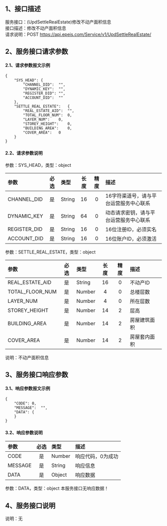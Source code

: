 ## 1、接口描述  
服务接口：(UpdSettleRealEstate)修改不动产面积信息  
接口描述：修改不动产面积信息  
请求说明：POST https://api.epeis.com/Service/v1/UpdSettleRealEstate/  
  
## 2、服务接口请求参数  
#### 2.1、请求参数报文示例  
~~~  
{
	"SYS_HEAD":	{
		"CHANNEL_DID":	"",
		"DYNAMIC_KEY":	"",
		"REGISTER_DID":	"",
		"ACCOUNT_DID":	""
	},
	"SETTLE_REAL_ESTATE":	{
		"REAL_ESTATE_AID":	"",
		"TOTAL_FLOOR_NUM":	0,
		"LAYER_NUM":	0,
		"STOREY_HEIGHT":	0,
		"BUILDING_AREA":	0,
		"COVER_AREA":	0
	}
}  
~~~  
#### 2.2、请求参数说明  
参数：SYS_HEAD，类型：object  
  
| 参数 | 必选 | 类型 | 长度 | 精度 | 描述 |  
| :----------------- | :----: | :-------- | :----: | :----: | :---------------- |  
| CHANNEL_DID | 是 | String | 16 | 0 | 16字符渠道号，请与平台运营服务中心联系 |  
| DYNAMIC_KEY | 是 | String | 64 | 0 | 动态请求密钥，请与平台运营服务中心联系 |  
| REGISTER_DID      |  是  | String   | 16 | 0 | 16位注册ID，必须实名 |  
| ACCOUNT_DID       |  是  | String   | 16 | 0 | 16位账户ID，必须激活 |  
  
参数：SETTLE_REAL_ESTATE，类型：object  
  
| 参数              | 必选 | 类型     | 长度 | 精度 | 描述             |  
| :----------------- | :----: | :-------- | :----: | :----: | :---------------- |  
| REAL_ESTATE_AID |  是  | String   | 16 | 0 | 不动产ID |  
| TOTAL_FLOOR_NUM |  是  | Number   | 4 | 0 | 总楼层数 |  
| LAYER_NUM |  是  | Number   | 4 | 0 | 所在层数 |  
| STOREY_HEIGHT |  是  | Number   | 14 | 2 | 层高 |  
| BUILDING_AREA |  是  | Number   | 14 | 2 | 房屋建筑面积 |  
| COVER_AREA |  是  | Number   | 14 | 2 | 房屋套内面积 |  
  
说明：不动产面积信息  
  
## 3、服务接口响应参数  
#### 3.1、响应参数报文示例  
~~~  
{
	"CODE":	0,
	"MESSAGE":	"",
	"DATA":	{
	}
}  
~~~  
#### 3.2、响应参数说明  
  
| 参数              | 必选 | 类型     | 描述             |  
| :----------------- | :----: | :-------- | :---------------- |  
| CODE | 是 | Number | 响应代码，0为成功 |  
| MESSAGE | 是 | String | 响应信息 |  
| DATA | 是 | Object | 响应数据 |  
  
参数：DATA，类型：object 本服务接口无响应数据！  
## 4、服务接口说明  
说明：无  
